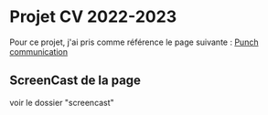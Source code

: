 # Projet CV 2022-2023
Pour ce projet, j'ai pris comme référence le page suivante : [Punch communication](https://www.punchcommunication.be/)

## ScreenCast de la page

voir le dossier "screencast"